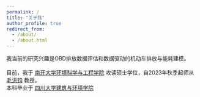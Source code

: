 ```yaml
---
permalink: /
title: "关于我"
author_profile: true
redirect_from: 
  - /about/
  - /about.html
---
```

我当前的研究兴趣是OBD排放数据评估和数据驱动的机动车排放与能耗建模。  
<br/>
目前，我于 <a href="https://env.nankai.edu.cn">南开大学环境科学与工程学院</a> 攻读硕士学位，自2023年秋季起师从 <a href="https://env.nankai.edu.cn/2019/0612/c14180a177249/page.htm">毛洪钧</a> 教授。
<br/>
本科毕业于 <a href="https://acem.scu.edu.cn/">四川大学建筑与环境学院</a>
